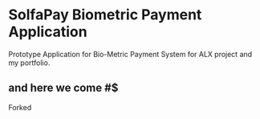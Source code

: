 # SolfaPay Biometric Payment Application
Prototype Application for Bio-Metric Payment System for ALX project and my portfolio.

## and here we come #$

Forked 
